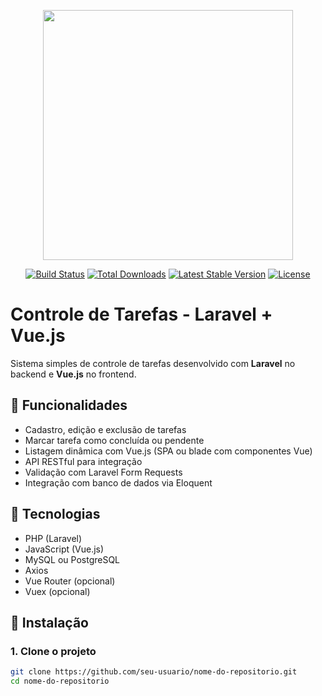 <p align="center">
  <a href="https://laravel.com" target="_blank">
    <img src="https://raw.githubusercontent.com/laravel/art/master/logo-lockup/5%20SVG/2%20CMYK/1%20Full%20Color/laravel-logolockup-cmyk-red.svg" width="400">
  </a>
</p>

<p align="center">
  <a href="https://travis-ci.org/laravel/framework"><img src="https://travis-ci.org/laravel/framework.svg" alt="Build Status"></a>
  <a href="https://packagist.org/packages/laravel/framework"><img src="https://img.shields.io/packagist/dt/laravel/framework" alt="Total Downloads"></a>
  <a href="https://packagist.org/packages/laravel/framework"><img src="https://img.shields.io/packagist/v/laravel/framework" alt="Latest Stable Version"></a>
  <a href="https://packagist.org/packages/laravel/framework"><img src="https://img.shields.io/packagist/l/laravel/framework" alt="License"></a>
</p>

# Controle de Tarefas - Laravel + Vue.js

Sistema simples de controle de tarefas desenvolvido com **Laravel** no backend e **Vue.js** no frontend.

## 🚀 Funcionalidades

- Cadastro, edição e exclusão de tarefas
- Marcar tarefa como concluída ou pendente
- Listagem dinâmica com Vue.js (SPA ou blade com componentes Vue)
- API RESTful para integração
- Validação com Laravel Form Requests
- Integração com banco de dados via Eloquent

## 🧰 Tecnologias

- PHP (Laravel)
- JavaScript (Vue.js)
- MySQL ou PostgreSQL
- Axios
- Vue Router (opcional)
- Vuex (opcional)

## 🔧 Instalação

### 1. Clone o projeto

```bash
git clone https://github.com/seu-usuario/nome-do-repositorio.git
cd nome-do-repositorio
